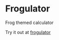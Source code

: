 # Frogulator
Frog themed calculator

Try it out at <a href="https://andrew-thefrog.github.io/Frogulator/" target="_blank" rel="noopener noreferrer">frogulator</a>
